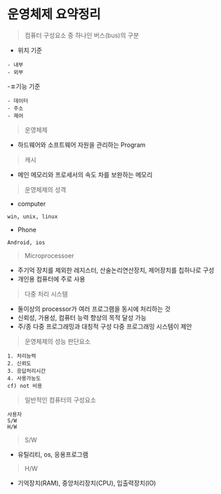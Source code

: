 # 운영체제 요약정리

> 컴퓨터 구성요소 중 하나인 버스(bus)의 구분<br>
- 위치 기준
```
- 내부
- 외부
```
-ㅍ기능 기준
```
- 데이터
- 주소
- 제어
```
> 운영체제<br>
- 하드웨어와 소프트웨어 자원을 관리하는 Program
> 캐시<br>
- 메인 메모리와 프로세서의 속도 차를 보완하는 메모리
> 운영체제의 성격<br>
- computer
```
win, unix, linux
```
- Phone
```
Android, ios
```
> Microprocessoer<br>
- 주기억 장치를 제외한 레지스터, 산술논리연산장치, 제어장치를 칩하나로 구성
- 개인용 컴퓨터에 주로 사용
> 다중 처리 시스템<br>
- 둘이상의 processor가 여러 프로그램을 동시에 처리하는 것
- 신뢰성, 가용성, 컴퓨터 능력 향상의 목적 달성 가능
- 주/종 다중 프로그래밍과 대칭적 구성 다중 프로그래밍 시스템이 제안
> 운영체제의 성능 판단요소
```
1. 처리능력
2. 신뢰도
3. 응답처리시간
4. 사용가능도
cf) not 비용
```
> 일반적인 컴퓨터의 구성요소<br>
```
사용자
S/W
H/W
```
> S/W<br>
- 유틸리티, os, 응용프로그램
> H/W<br>
- 기억장치(RAM), 중앙처리장치(CPU), 입출력장치(IO)







